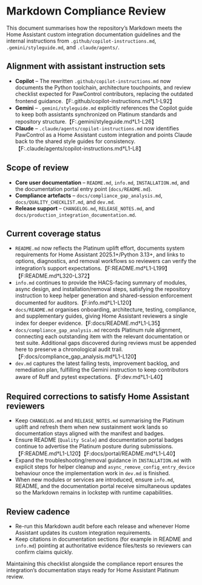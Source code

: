 # Markdown Compliance Review

This document summarises how the repository’s Markdown meets the Home Assistant
custom integration documentation guidelines and the internal instructions from
`.github/copilot-instructions.md`, `.gemini/styleguide.md`, and
`.claude/agents/`.

## Alignment with assistant instruction sets
- **Copilot** – The rewritten `.github/copilot-instructions.md` now documents the
  Python toolchain, architecture touchpoints, and review checklist expected for
  PawControl contributors, replacing the outdated frontend guidance.【F:.github/copilot-instructions.md†L1-L92】
- **Gemini** – `.gemini/styleguide.md` explicitly references the Copilot guide to
  keep both assistants synchronized on Platinum standards and repository
  structure.【F:.gemini/styleguide.md†L1-L26】
- **Claude** – `.claude/agents/copilot-instructions.md` now identifies PawControl
  as a Home Assistant custom integration and points Claude back to the shared
  style guides for consistency.【F:.claude/agents/copilot-instructions.md†L1-L8】

## Scope of review
- **Core user documentation** – `README.md`, `info.md`, `INSTALLATION.md`, and
the documentation portal entry point (`docs/README.md`).
- **Compliance artefacts** – `docs/compliance_gap_analysis.md`,
  `docs/QUALITY_CHECKLIST.md`, and `dev.md`.
- **Release support** – `CHANGELOG.md`, `RELEASE_NOTES.md`, and
  `docs/production_integration_documentation.md`.

## Current coverage status
- `README.md` now reflects the Platinum uplift effort, documents system
  requirements for Home Assistant 2025.1+/Python 3.13+, and links to options,
  diagnostics, and removal workflows so reviewers can verify the integration’s
  support expectations.【F:README.md†L1-L199】【F:README.md†L320-L372】
- `info.md` continues to provide the HACS-facing summary of modules, async
  design, and installation/removal steps, satisfying the repository instruction
  to keep helper generation and shared-session enforcement documented for
  auditors.【F:info.md†L1-L120】
- `docs/README.md` organises onboarding, architecture, testing, compliance, and
  supplementary guides, giving Home Assistant reviewers a single index for
  deeper evidence.【F:docs/README.md†L1-L35】
- `docs/compliance_gap_analysis.md` records Platinum rule alignment, connecting
  each outstanding item with the relevant documentation or test suite.
  Additional gaps discovered during reviews must be appended here to preserve a
  chronological audit trail.【F:docs/compliance_gap_analysis.md†L1-L120】
- `dev.md` captures the latest failing tests, improvement backlog, and
  remediation plan, fulfilling the Gemini instruction to keep contributors aware
  of Ruff and pytest expectations.【F:dev.md†L1-L40】

## Required corrections to satisfy Home Assistant reviewers
- Keep `CHANGELOG.md` and `RELEASE_NOTES.md` summarising the Platinum uplift and refresh them when new sustainment work lands so documentation stays aligned with the manifest and badges.
- Ensure README (`Quality Scale`) and documentation portal badges continue to advertise the Platinum posture during submissions.【F:README.md†L1-L120】【F:docs/portal/README.md†L1-L40】
- Expand the troubleshooting/removal guidance in `INSTALLATION.md` with explicit
  steps for helper cleanup and `async_remove_config_entry_device` behaviour once
  the implementation work in `dev.md` is finished.
- When new modules or services are introduced, ensure `info.md`, README, and the
  documentation portal receive simultaneous updates so the Markdown remains in
  lockstep with runtime capabilities.

## Review cadence
- Re-run this Markdown audit before each release and whenever Home Assistant
  updates its custom integration requirements.
- Keep citations in documentation sections (for example in README and
  `info.md`) pointing at authoritative evidence files/tests so reviewers can
  confirm claims quickly.

Maintaining this checklist alongside the compliance report ensures the
integration’s documentation stays ready for Home Assistant Platinum review.
